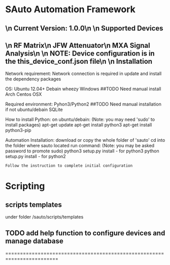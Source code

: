 SAuto Automation Framework
===============================================
\n
Current Version: 1.0.0\n
\n
Supported Devices
-----------------------------
\n
RF Matrix\n
JFW Attenuator\n
MXA Signal Analysis\n
\n
NOTE: Device configuration is in the this_device_conf.json file\n
\n
Installation
-----------------------------

Network requirement:
	Network connection is required in update and install the dependency packages

OS:
	Ubuntu 12.04+
	Debain wheezy
	Windows
	##TODO Need manual install
	Arch
	Centos
	OSX

Required environment:
	Pyhon3/Python2
	##TODO Need manual installation if not ubuntu/debain
	SQLite

How to install Python:
	on ubuntu/debain: (Note: you may need 'sudo' to install packages)
		apt-get update
		apt-get install python3
		apt-get install python3-pip

Automation Installation:
	download or copy the whole folder of 'sauto'
	cd into the folder where sauto located
	run command: (Note: you may be asked password to promote sudo)
		python3 setup.py install - for python3
		python setup.py install - for python2

	Follow the instruction to complete initial configuration



Scripting
======================================================================

scripts templates
------------------------
under folder <path>/sauto/scripts/templates


## TODO add help function to configure devices and manage database
========================================================================
